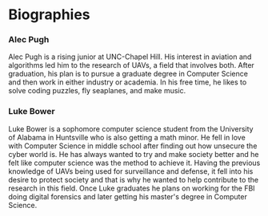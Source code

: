 # Biographies
### Alec Pugh
Alec Pugh is a rising junior at UNC-Chapel Hill. His interest in aviation and algorithms led him to the research of UAVs, a field that involves both. After graduation, his plan is to pursue a graduate degree in Computer Science and then work in either industry or academia. In his free time, he likes to solve coding puzzles, fly seaplanes, and make music. 
### Luke Bower

Luke Bower is a sophomore computer science student from the University of Alabama in Huntsville who is also getting a math minor. He fell in love with Computer Science in middle school after finding out how unsecure the cyber world is. He has always wanted to try and make society better and he felt like computer science was the method to achieve it. Having the previous knowledge of UAVs being used for surveillance and defense, it fell into his desire to protect society and that is why he wanted to help contribute to the research in this field. Once Luke graduates he plans on working for the FBI doing digital forensics and later getting his master's degree in Computer Science.   
